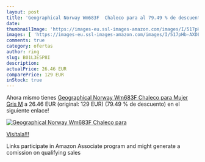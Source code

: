 ```yaml
---
layout: post
title: 'Geographical Norway Wm683F  Chaleco para al 79.49 % de descuento'
date: 
thumbnailImage: 'https://images-eu.ssl-images-amazon.com/images/I/517pHb-AXDL._SL200_.jpg'
images: [ 'https://images-eu.ssl-images-amazon.com/images/I/517pHb-AXDL._SL200_.jpg' ]
comments: true
category: ofertas
author: ring
slug: B01L3E5P8I
description:
actualPrice: 26.46 EUR
comparePrice: 129 EUR
inStock: true
---
```


Ahora mismo tienes [Geographical Norway Wm683F  Chaleco para Mujer  Gris  M](https://www.amazon.es/dp/B01L3E5P8I/?tag=tolees-21) a 26.46 EUR (original: 129 EUR) (79.49 %  de descuento) en el siguiente enlace!

[![Geographical Norway Wm683F  Chaleco para](https://images-eu.ssl-images-amazon.com/images/I/517pHb-AXDL._SL200_.jpg)](https://www.amazon.es/dp/B01L3E5P8I/?tag=tolees-21)

[Visítala!!!](https://www.amazon.es/dp/B01L3E5P8I/?tag=tolees-21)

Links participate in Amazon Associate program and might generate a comission on qualifying sales
